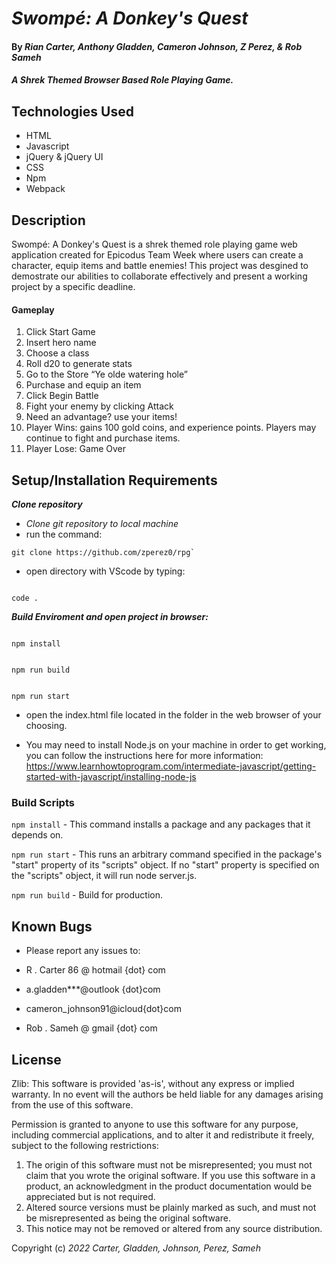 # _Swompé: A Donkey's Quest_

#### By _**Rian Carter,  Anthony Gladden, Cameron Johnson,  Z Perez, & Rob Sameh**_

#### _A Shrek Themed Browser Based Role Playing Game._

## Technologies Used

* HTML
* Javascript
* jQuery & jQuery UI
* CSS
* Npm
* Webpack


## Description

Swompé: A Donkey's Quest is a shrek themed role playing game web application created for Epicodus Team Week where users can create a character, equip items and battle enemies! This project was desgined to demostrate our abilities to collaborate effectively and present a working project by a specific deadline. 
 
#### Gameplay
1. Click Start Game
2. Insert hero name
3. Choose a class
4. Roll d20 to generate stats
5. Go to the Store “Ye olde watering hole”
6. Purchase and equip an item
7. Click Begin Battle
8. Fight your enemy by clicking Attack
9. Need an advantage? use your items!
10. Player Wins: gains 100 gold coins, and experience points. Players may continue to fight and purchase items.
12. Player Lose: Game Over


## Setup/Installation Requirements

**_Clone repository_**

*  _Clone git repository to local machine_
* run the command:
 ```
git clone https://github.com/zperez0/rpg`
```
 
 * open directory with VScode by typing:
```

code .

```
**_Build Enviroment and open project in browser:_**
```

npm install

```

```

npm run build

```

```

npm run start

```
* open the index.html file located in the <rpg> folder in the web browser of your choosing. 

* You may need to install Node.js on your machine in order to get working, you can follow the instructions here for more information: https://www.learnhowtoprogram.com/intermediate-javascript/getting-started-with-javascript/installing-node-js


### Build Scripts

`npm install` - This command installs a package and any packages that it depends on.

`npm run start` - This runs an arbitrary command specified in the package's "start" property of its "scripts" object. If no "start" property is specified on the "scripts" object, it will run node server.js. 

`npm run build` - Build for production.

## Known Bugs

* Please report any issues to: 

* R . Carter 86 @ hotmail {dot} com
* a.gladden***@outlook {dot}com
* cameron_johnson91@icloud{dot}com
* Rob . Sameh @ gmail {dot} com

## License

Zlib:
  This software is provided 'as-is', without any express or implied
  warranty.  In no event will the authors be held liable for any damages
  arising from the use of this software.

  Permission is granted to anyone to use this software for any purpose,
  including commercial applications, and to alter it and redistribute it
  freely, subject to the following restrictions:

  1. The origin of this software must not be misrepresented; you must not claim that you wrote the original software. If you use this software
     in a product, an acknowledgment in the product documentation would be
     appreciated but is not required.
  2. Altered source versions must be plainly marked as such, and must not be
     misrepresented as being the original software.
  3. This notice may not be removed or altered from any source distribution.

Copyright (c) _2022_ _Carter, Gladden, Johnson, Perez, Sameh_
